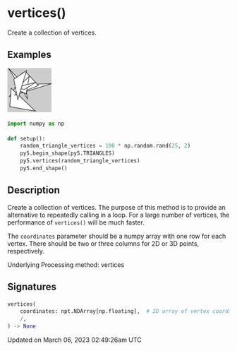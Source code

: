 # vertices()

Create a collection of vertices.

## Examples

<div class="example-table">

<div class="example-row"><div class="example-cell-image">

![example picture for vertices()](/images/reference/Sketch_vertices_0.png)

</div><div class="example-cell-code">

```python
import numpy as np

def setup():
    random_triangle_vertices = 100 * np.random.rand(25, 2)
    py5.begin_shape(py5.TRIANGLES)
    py5.vertices(random_triangle_vertices)
    py5.end_shape()
```

</div></div>

</div>

## Description

Create a collection of vertices. The purpose of this method is to provide an alternative to repeatedly calling [](sketch_vertex) in a loop. For a large number of vertices, the performance of `vertices()` will be much faster.

The `coordinates` parameter should be a numpy array with one row for each vertex. There should be two or three columns for 2D or 3D points, respectively.

Underlying Processing method: vertices

## Signatures

```python
vertices(
    coordinates: npt.NDArray[np.floating],  # 2D array of vertex coordinates with 2 or 3 columns for 2D or 3D points, respectively
    /,
) -> None
```

Updated on March 06, 2023 02:49:26am UTC
